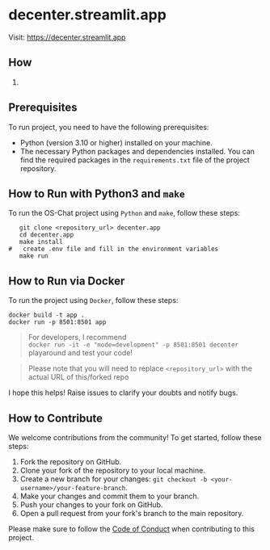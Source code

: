 # decenter.streamlit.app

Visit: https://decenter.streamlit.app

## How

1. 

## Prerequisites

To run  project, you need to have the following prerequisites:

- Python (version 3.10 or higher) installed on your machine.
- The necessary Python packages and dependencies installed. You can find the required packages in the `requirements.txt`
  file of the project repository.


## How to Run with Python3 and `make`

To run the OS-Chat project using `Python` and `make`, follow these steps:

```shell
   git clone <repository_url> decenter.app
   cd decenter.app
   make install
#   create .env file and fill in the environment variables
   make run
```

## How to Run via Docker

To run the project using `Docker`, follow these steps:

```shell
docker build -t app .
docker run -p 8501:8501 app
```

> For developers,
> I recommend <br>
> ```docker run -it -e "mode=development" -p 8501:8501 decenter``` <br>
> playaround and test your code!


> Please note that you will need to replace `<repository_url>` with the actual URL of this/forked repo

I hope this helps! Raise issues to clarify your doubts and notify bugs.

## How to Contribute

We welcome contributions from the community! To get started, follow these steps:

1. Fork the repository on GitHub.
2. Clone your fork of the repository to your local machine.
3. Create a new branch for your changes: `git checkout -b <your-username>/your-feature-branch`.
4. Make your changes and commit them to your branch.
5. Push your changes to your fork on GitHub.
6. Open a pull request from your fork's branch to the main repository.

Please make sure to follow the [Code of Conduct](./CODE_OF_CONDUCT.md) when contributing to this project.
